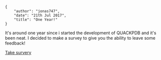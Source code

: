     {
        "author": "jonas747",
        "date": "21th Jul 2017",
        "title": "One Year!"
    }

It's around one year since i started the development of QUACKPDB and it's been neat. I decided to make a survey to give you the ability to leave some feedback!

[Take survery](https://docs.google.com/forms/d/e/1FAIpQLSf6BYGCJBC05bYH4e7s3YARDbm1Xfr4or2ll5anwXjMkWQjog/viewform?usp=sf_link)
